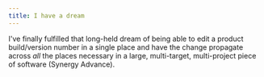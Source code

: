 ```yaml
---
title: I have a dream
---
```


I've finally fulfilled that long-held dream of being able to edit a product build/version number in a single place and have the change propagate across *all* the places necessary in a large, multi-target, multi-project piece of software (Synergy Advance).
